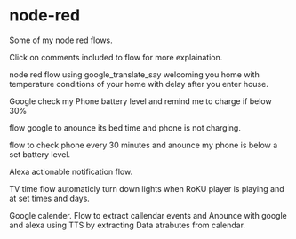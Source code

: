 # node-red
Some of my node red flows.

Click on comments included to flow for more explaination.

node red flow using google_translate_say welcoming you home with temperature conditions of your home with delay after you enter house.

Google check my Phone battery level and remind me to charge if below 30%

flow google to anounce its bed time and phone is not charging.

flow to check phone every 30 minutes and anounce my phone is below a set battery level. 

Alexa actionable notification flow. 

TV time flow automaticly turn down lights when RoKU player is playing and at set times and days. 

Google calender. Flow to extract callendar events and Anounce with google and alexa using TTS by extracting Data atrabutes from calendar.

